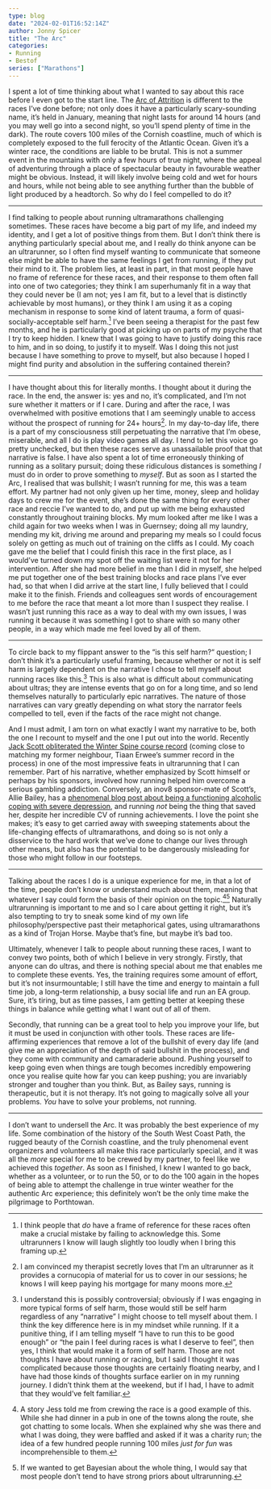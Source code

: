 ```yaml
---
type: blog
date: "2024-02-01T16:52:14Z"
author: Jonny Spicer
title: "The Arc"
categories:
- Running
- Bestof
series: ["Marathons"]
---
```

I spent a lot of time thinking about what I wanted to say about this race before I even got to the start line. The [Arc of Attrition](https://www.mudcrew.co.uk/events/arc-of-attrition/) is different to the races I’ve done before; not only does it have a particularly scary-sounding name, it’s held in January, meaning that night lasts for around 14 hours (and you may well go into a second night, so you’ll spend plenty of time in the dark). The route covers 100 miles of the Cornish coastline, much of which is completely exposed to the full ferocity of the Atlantic Ocean. Given it’s a winter race, the conditions are liable to be brutal. This is not a summer event in the mountains with only a few hours of true night, where the appeal of adventuring through a place of spectacular beauty in favourable weather might be obvious. Instead, it will likely involve being cold and wet for hours and hours, while not being able to see anything further than the bubble of light produced by a headtorch. So why do I feel compelled to do it?

---

I find talking to people about running ultramarathons challenging sometimes. These races have become a big part of my life, and indeed my identity, and I get a lot of positive things from them. But I don’t think there is anything particularly special about me, and I really do think anyone can be an ultrarunner, so I often find myself wanting to communicate that someone else might be able to have the same feelings I get from running, if they put their mind to it. The problem lies, at least in part, in that most people have no frame of reference for these races, and their response to them often fall into one of two categories; they think I am superhumanly fit in a way that they could never be (I am not; yes I am fit, but to a level that is distinctly achievable by most humans), or they think I am using it as a coping mechanism in response to some kind of latent trauma, a form of quasi-socially-acceptable self harm.[^1] I’ve been seeing a therapist for the past few months, and he is particularly good at picking up on parts of my psyche that I try to keep hidden. I knew that I was going to have to justify doing this race to him, and in so doing, to justify it to myself. Was I doing this not just because I have something to prove to myself, but also because I hoped I might find purity and absolution in the suffering contained therein?

---

I have thought about this for literally months. I thought about it during the race. In the end, the answer is: yes and no, it’s complicated, and I’m not sure whether it matters or if I care. During and after the race, I was overwhelmed with positive emotions that I am seemingly unable to access without the prospect of running for 24+ hours[^2]. In my day-to-day life, there is a part of my consciousness still perpetuating the narrative that I’m obese, miserable, and all I do is play video games all day. I tend to let this voice go pretty unchecked, but then these races serve as unassailable proof that that narrative is false. I have also spent a lot of time erroneously thinking of running as a solitary pursuit; doing these ridiculous distances is something *I* must do in order to prove something to *myself*. But as soon as I started the Arc, I realised that was bullshit; I wasn’t running for me, this was a team effort. My partner had not only given up her time, money, sleep and holiday days to crew me for the event, she’s done the same thing for every other race and reccie I’ve wanted to do, and put up with me being exhausted constantly throughout training blocks. My mum looked after me like I was a child again for two weeks when I was in Guernsey; doing all my laundry, mending my kit, driving me around and preparing my meals so I could focus solely on getting as much out of training on the cliffs as I could. My coach gave me the belief that I could finish this race in the first place, as I would’ve turned down my spot off the waiting list were it not for her intervention. After she had more belief in me than I did in myself, she helped me put together one of the best training blocks and race plans I’ve ever had, so that when I did arrive at the start line, I fully believed that I could make it to the finish. Friends and colleagues sent words of encouragement to me before the race that meant a lot more than I suspect they realise. I wasn’t just running this race as a way to deal with my own issues, I was running it because it was something I got to share with so many other people, in a way which made me feel loved by all of them.

---

To circle back to my flippant answer to the “is this self harm?“ question; I don’t think it’s a particularly useful framing, because whether or not it is self harm is largely dependent on the narrative I chose to tell myself about running races like this.[^3] This is also what is difficult about communicating about ultras; they are intense events that go on for a long time, and so lend themselves naturally to particularly epic narratives. The nature of those narratives can vary greatly depending on what story the narrator feels compelled to tell, even if the facts of the race might not change.

And I must admit, I am torn on what exactly I want my narrative to be, both the one I recount to myself and the one I put out into the world. Recently [Jack Scott obliterated the Winter Spine course record](https://www.inov-8.com/inov-8-athlete-jack-scott-smashes-268-mile-spine-race-record) (coming close to matching my former neighbour, Tiaan Erwee’s summer record in the process) in one of the most impressive feats in ultrarunning that I can remember. Part of his narrative, whether emphasized by Scott himself or perhaps by his sponsors, involved how running helped him overcome a serious gambling addiction. Conversely, an inov8 sponsor-mate of Scott’s, Allie Bailey, has a [phenomenal blog post about being a functioning alcoholic coping with severe depression](https://www.inov-8.com/running-alcoholism-allie-bailey), and running *not* being the thing that saved her, despite her incredible CV of running achievements. I love the point she makes; it’s easy to get carried away with sweeping statements about the life-changing effects of ultramarathons, and doing so is not only a disservice to the hard work that we’ve done to change our lives through other means, but also has the potential to be dangerously misleading for those who might follow in our footsteps. 

---

Talking about the races I do is a unique experience for me, in that a lot of the time, people don’t know or understand much about them, meaning that whatever I say could form the basis of their opinion on the topic.[^4][^5] Naturally ultrarunning is important to me and so I care about getting it right, but it’s also tempting to try to sneak some kind of my own life philosophy/perspective past their metaphorical gates, using ultramarathons as a kind of Trojan Horse. Maybe that’s fine, but maybe it’s bad too.

Ultimately, whenever I talk to people about running these races, I want to convey two points, both of which I believe in very strongly. Firstly, that anyone can do ultras, and there is nothing special about me that enables me to complete these events. Yes, the training requires some amount of effort, but it’s not insurmountable; I still have the time and energy to maintain a full time job, a long-term relationship, a busy social life and run an EA group. Sure, it’s tiring, but as time passes, I am getting better at keeping these things in balance while getting what I want out of all of them.

Secondly, that running can be a great tool to help you improve your life, but it must be used in conjunction with other tools. These races are life-affirming experiences that remove a lot of the bullshit of every day life (and give me an appreciation of the depth of said bullshit in the process), and they come with community and camaraderie abound. Pushing yourself to keep going even when things are tough becomes incredibly empowering once you realise quite how far you can keep pushing; you are invariably stronger and tougher than you think. But, as Bailey says, running is therapeutic, but it is not therapy. It’s not going to magically solve all your problems. *You* have to solve your problems, not running.

---

I don’t want to undersell the Arc. It was probably the best experience of my life. Some combination of the history of the South West Coast Path, the rugged beauty of the Cornish coastline, and the truly phenomenal event organizers and volunteers all make this race particularly special, and it was all the *more* special for me to be crewed by my partner, to feel like we achieved this *together*. As soon as I finished, I knew I wanted to go back, whether as a volunteer, or to run the 50, or to do the 100 again in the hopes of being able to attempt the challenge in true winter weather for the authentic Arc experience; this definitely won’t be the only time make the pilgrimage to Porthtowan. 

[^1]: I think people that *do* have a frame of reference for these races often make a crucial mistake by failing to acknowledge this. Some ultrarunners I know will laugh slightly too loudly when I bring this framing up.

[^2]: I am convinced my therapist secretly loves that I’m an ultrarunner as it provides a cornucopia of material for us to cover in our sessions; he knows I will keep paying his mortgage for many moons more.

[^3]: I understand this is possibly controversial; obviously if I was engaging in more typical forms of self harm, those would still be self harm regardless of any “narrative” I might choose to tell myself about them. I think the key difference here is in my mindset while running. If it a punitive thing, if I am telling myself “I have to run this to be good enough” or “the pain I feel during races is what I deserve to feel”, then yes, I think that would make it a form of self harm. Those are not thoughts I have about running or racing, but I said I thought it was complicated because those thoughts are certainly floating nearby, and I have had those kinds of thoughts surface earlier on in my running journey. I didn’t think them at the weekend, but if I had, I have to admit that they would’ve felt familiar.

[^4]: A story Jess told me from crewing the race is a good example of this. While she had dinner in a pub in one of the towns along the route, she got chatting to some locals. When she explained why she was there and what I was doing, they were baffled and asked if it was a charity run; the idea of a few hundred people running 100 miles *just for fun* was incomprehensible to them.

[^5]: If we wanted to get Bayesian about the whole thing, I would say that most people don’t tend to have strong priors about ultrarunning.

